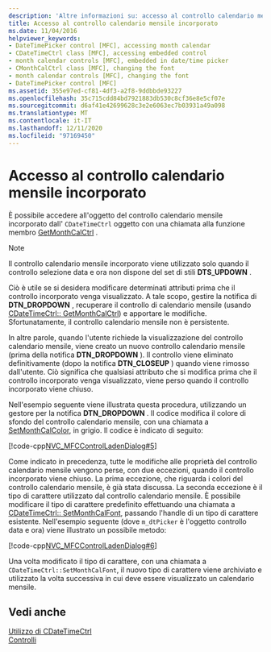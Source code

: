 ```yaml
---
description: 'Altre informazioni su: accesso al controllo calendario mensile incorporato'
title: Accesso al controllo calendario mensile incorporato
ms.date: 11/04/2016
helpviewer_keywords:
- DateTimePicker control [MFC], accessing month calendar
- CDateTimeCtrl class [MFC], accessing embedded control
- month calendar controls [MFC], embedded in date/time picker
- CMonthCalCtrl class [MFC], changing the font
- month calendar controls [MFC], changing the font
- DateTimePicker control [MFC]
ms.assetid: 355e97ed-cf81-4df3-a2f8-9ddbbde93227
ms.openlocfilehash: 35c715cdd84bd7921883db530c8cf36e8e5cf07e
ms.sourcegitcommit: d6af41e42699628c3e2e6063ec7b03931a49a098
ms.translationtype: MT
ms.contentlocale: it-IT
ms.lasthandoff: 12/11/2020
ms.locfileid: "97169450"
---
```

# <a name="accessing-the-embedded-month-calendar-control"></a>Accesso al controllo calendario mensile incorporato

È possibile accedere all'oggetto del controllo calendario mensile incorporato dall' `CDateTimeCtrl` oggetto con una chiamata alla funzione membro [GetMonthCalCtrl](reference/cdatetimectrl-class.md#getmonthcalctrl) .

> [!NOTE]
> Il controllo calendario mensile incorporato viene utilizzato solo quando il controllo selezione data e ora non dispone del set di stili **DTS_UPDOWN** .

Ciò è utile se si desidera modificare determinati attributi prima che il controllo incorporato venga visualizzato. A tale scopo, gestire la notifica di **DTN_DROPDOWN** , recuperare il controllo di calendario mensile (usando [CDateTimeCtrl:: GetMonthCalCtrl](reference/cdatetimectrl-class.md#getmonthcalctrl)) e apportare le modifiche. Sfortunatamente, il controllo calendario mensile non è persistente.

In altre parole, quando l'utente richiede la visualizzazione del controllo calendario mensile, viene creato un nuovo controllo calendario mensile (prima della notifica **DTN_DROPDOWN** ). Il controllo viene eliminato definitivamente (dopo la notifica **DTN_CLOSEUP** ) quando viene rimosso dall'utente. Ciò significa che qualsiasi attributo che si modifica prima che il controllo incorporato venga visualizzato, viene perso quando il controllo incorporato viene chiuso.

Nell'esempio seguente viene illustrata questa procedura, utilizzando un gestore per la notifica **DTN_DROPDOWN** . Il codice modifica il colore di sfondo del controllo calendario mensile, con una chiamata a [SetMonthCalColor](reference/cdatetimectrl-class.md#setmonthcalcolor), in grigio. Il codice è indicato di seguito:

[!code-cpp[NVC_MFCControlLadenDialog#5](codesnippet/cpp/accessing-the-embedded-month-calendar-control_1.cpp)]

Come indicato in precedenza, tutte le modifiche alle proprietà del controllo calendario mensile vengono perse, con due eccezioni, quando il controllo incorporato viene chiuso. La prima eccezione, che riguarda i colori del controllo calendario mensile, è già stata discussa. La seconda eccezione è il tipo di carattere utilizzato dal controllo calendario mensile. È possibile modificare il tipo di carattere predefinito effettuando una chiamata a [CDateTimeCtrl:: SetMonthCalFont](reference/cdatetimectrl-class.md#setmonthcalfont), passando l'handle di un tipo di carattere esistente. Nell'esempio seguente (dove `m_dtPicker` è l'oggetto controllo data e ora) viene illustrato un possibile metodo:

[!code-cpp[NVC_MFCControlLadenDialog#6](codesnippet/cpp/accessing-the-embedded-month-calendar-control_2.cpp)]

Una volta modificato il tipo di carattere, con una chiamata a `CDateTimeCtrl::SetMonthCalFont`, il nuovo tipo di carattere viene archiviato e utilizzato la volta successiva in cui deve essere visualizzato un calendario mensile.

## <a name="see-also"></a>Vedi anche

[Utilizzo di CDateTimeCtrl](using-cdatetimectrl.md)<br/>
[Controlli](controls-mfc.md)
